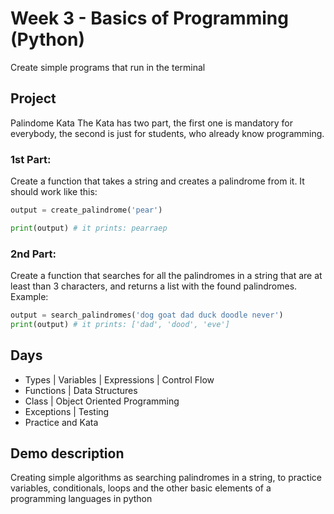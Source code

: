 # Week 3 - Basics of Programming (Python)
Create simple programs that run in the terminal

## Project
Palindome Kata
The Kata has two part, the first one is mandatory for everybody, the second
is just for students, who already know programming.

### 1st Part:
Create a function that takes a string and creates a palindrome from it.
It should work like this:
```python
output = create_palindrome('pear')

print(output) # it prints: pearraep
```
### 2nd Part:
Create a function that searches for all the palindromes in a string that are
at least than 3 characters, and returns a list with the found palindromes.
Example:
```python
output = search_palindromes('dog goat dad duck doodle never')
print(output) # it prints: ['dad', 'dood', 'eve']
```

## Days
- Types | Variables | Expressions | Control Flow
- Functions | Data Structures
- Class | Object Oriented Programming
- Exceptions | Testing
- Practice and Kata

## Demo description
Creating simple algorithms as searching palindromes in a string, to practice variables, conditionals, loops and the other basic elements of a programming languages in python
